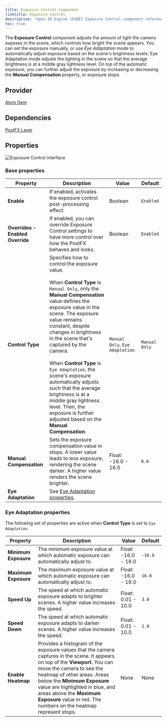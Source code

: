 ```yaml
---
title: Exposure Control Component
linktitle: Exposure Control
description: 'Open 3D Engine (O3DE) Exposure Control component reference.'
toc: true
---
```


The **Exposure Control** component adjusts the amount of light the camera exposes in the scene, which controls how bright the scene appears. You can set the exposure manually, or use *Eye Adaptation* mode to automatically adjust exposure based on the scene's brightness levels. Eye Adaptation mode adjusts the lighting in the scene so that the average brightness is at a middle gray lightness level. On top of the automatic exposure, you can further adjust the exposure by increasing or decreasing the **Manual Compensation** property, or exposure stops.


## Provider ##

[Atom Gem](/docs/user-guide/gems/reference/rendering/atom/atom/)


## Dependencies

[PostFX Layer](/docs/user-guide/components/reference/atom/postfx-layer)


## Properties

![Exposure Control interface](/images/user-guide/components/reference/atom/exposure-control/exposure-control-component-ui.png)

### Base properties

| Property | Description | Value | Default |
| - | - | - | - |
| **Enable** | If enabled, activates the exposure control post-processing effect. | Boolean | `Enabled`  |
| **Overrides - Enabled Override** | If enabled, you can override Exposure Control settings to have more control over how the PostFX behaves and looks. | Boolean | `Enabled` |
| **Control Type** | Specifies how to control the exposure value. <br><br>When **Control Type** is `Manual Only`, only the **Manual Compensation** value defines the exposure value in the scene. The exposure value remains constant, despite changes in brightness in the scene that's captured by the camera. <br><br>When **Control Type** is `Eye Adaptation`, the scene's exposure automatically adjusts such that the average brightness is at a middle gray lightness level. Then, the exposure is further adjusted based on the **Manual Compensation**. | `Manual Only`, `Eye Adaptation` | `Manual Only` |
| **Manual Compensation** | Sets the exposure compensation value in stops. A lower value leads to less exposure, rendering the scene darker. A higher value renders the scene brighter. | Float: -16.0 - 16.0 | `0.0` |
| **Eye Adaptation** | See [Eye Adaptation properties](#eye-adaptation-properties).  |   |   |


### Eye Adaptation properties

The following set of properties are active when **Control Type** is set to `Eye Adaptation`.

| Property | Description | Value | Default |
| - | - | - | - |
| **Minimum Exposure** | The minimum exposure value at which automatic exposure can automatically adjust to. | Float: -16.0 - 16.0 | `-16.0` |
| **Maximum Exposure** | The maximum exposure value at which automatic exposure can automatically adjust to. | Float: -16.0 - 16.0 | `16.0` |
| **Speed Up** |The speed at which automatic exposure adapts to brighter scenes. A higher value increases the speed. | Float: 0.01 - 10.0 | `3.0` |
| **Speed Down** | The speed at which automatic exposure adapts to darker scenes. A higher value increases the speed. | Float: 0.01 - 10.0 |  `1.0` |
| **Enable Heatmap** | Provides a histogram of the exposure values that the camera captures in the scene. It appears on top of the **Viewport**. You can move the camera to see the heatmap of other areas. Areas below the **Minimum Exposure** value are highlighted in blue, and areas above the **Maximum Exposure** value in red. The numbers on the heatmap represent stops. | None | None |